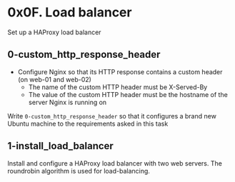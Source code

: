 # 0x0F. Load balancer
Set up a HAProxy load balancer

## 0-custom_http_response_header
- Configure Nginx so that its HTTP response contains a custom header (on web-01 and web-02)
  - The name of the custom HTTP header must be X-Served-By
  - The value of the custom HTTP header must be the hostname of the server Nginx is running on

Write `0-custom_http_response_header` so that it configures a brand new Ubuntu machine to the requirements asked in this task

## 1-install_load_balancer
Install and configure a HAProxy load balancer with two web servers. The roundrobin algorithm is used for load-balancing.
